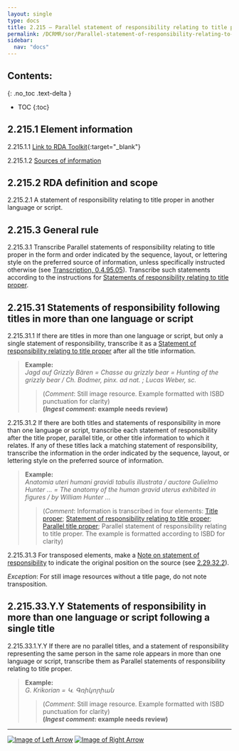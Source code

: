 ```yaml
---
layout: single
type: docs
title: 2.215 — Parallel statement of responsibility relating to title proper
permalink: /DCRMR/sor/Parallel-statement-of-responsibility-relating-to-title-proper/
sidebar:
  nav: "docs"
---
```


## Contents:
{: .no_toc .text-delta }

- TOC
{:toc}

## 2.215.1 Element information

<a name="2.215.1.1">2.215.1.1</a> [Link to RDA Toolkit](https://access.rdatoolkit.org/Content?externalId=en-US_ala-0ab0204b-abfd-34af-add7-1857d6147b10){:target="_blank"}

<a name="2.215.1.2">2.215.1.2</a> [Sources of information](/DCRMR/sor/#2011-sources-of-information)

## 2.215.2 RDA definition and scope

<a name="2.215.2.1">2.215.2.1</a> A statement of responsibility relating to title proper in another language or script.

## 2.215.3 General rule

<a name="2.215.3.1">2.215.3.1</a> Transcribe Parallel statements of responsibility relating to title proper in the form and order indicated by the sequence, layout, or lettering style on the preferred source of information, unless specifically instructed otherwise (see [Transcription, 0.4.95.05](/DCRMR/general-rules/Transcription/#0.4.94.05)). Transcribe such statements according to the instructions for [Statements of responsibility relating to title proper](/DCRMR/sor/Statement-of-responsibility-relating-to-title-proper/).

## 2.215.31 Statements of responsibility following titles in more than one language or script 

<a name="2.215.31.1">2.215.31.1</a> If there are titles in more than one language or script, but only a single statement of responsibility, transcribe it as a [Statement of responsibility relating to title proper](/DCRMR/sor/Statement-of-responsibility-relating-to-title-proper/) after all the title information.

>**Example:**  
><CITE>Jagd auf Grizzly Bären = Chasse au grizzly bear = Hunting of the grizzly bear / Ch. Bodmer, pinx. ad nat. ; Lucas Weber, sc.</CITE>  
>>(*Comment*: Still image resource. Example formatted with ISBD punctuation for clarity)  
>>**(*Ingest comment*: example needs review)**

<a name="2.215.31.2">2.215.31.2</a> If there are both titles and statements of responsibility in more than one language or script, transcribe each statement of responsibility after the title proper, parallel title, or other title information to which it relates. If any of these titles lack a matching statement of responsibility, transcribe the information in the order indicated by the sequence, layout, or lettering style on the preferred source of information.

>**Example:**   
><CITE>Anatomia uteri humani gravidi tabulis illustrata / auctore Gulielmo Hunter … = The anatomy of the human gravid uterus exhibited in figures / by William Hunter …</CITE>  
>>(*Comment*: Information is transcribed in four elements: [Title proper](/DCRMR/title/Title-proper/); [Statement of responsibility relating to title proper](/DCRMR/sor/Parallel-statement-of-responsibility-relating-to-title-proper/); [Parallel title proper](/DCRMR/title/Parallel-title-proper/); Parallel statement of responsibility relating to title proper. The example is formatted according to ISBD for clarity)  

<a name="2.215.31.3">2.215.31.3</a> For transposed elements, make a [Note on statement of responsibility](/DCRMR/sor/Note-on-statement-of-responsibility/) to indicate the original position on the source (see [2.29.32.2](/DCRMR/sor/Note-on-statement-of-responsibility/#2.29.32.2)).  

*Exception*: For still image resources without a title page, do not note transposition.

## 2.215.33.Y.Y Statements of responsibility in more than one language or script following a single title

<a name="2.215.33.1.Y.Y">2.215.33.1.Y.Y</a> If there are no parallel titles, and a statement of responsibility representing the same person in the same role appears in more than one language or script, transcribe them as Parallel statements of responsibility relating to title proper.

>**Example:**  
><CITE>G. Krikorian = Կ. Գռիկորիան</CITE>  
>>(*Comment*: Still image resource. Example formatted with ISBD punctuation for clarity)  
>>**(*Ingest comment*: example needs review)**

---

[![Image of Left Arrow](https://rbms-bsc.github.io/DCRMR/assets/pictures/navigation/Arrow_Left.png "2.21 — Statement of responsibility relating to title proper")](/DCRMR/sor/Statement-of-responsibility-relating-to-title-proper/) [![Image of Right Arrow](https://rbms-bsc.github.io/DCRMR/assets/pictures/navigation/Arrow_Right.png "2.29 — Note on statement of responsibility")](/DCRMR/sor/Note-on-statement-of-responsibility/)